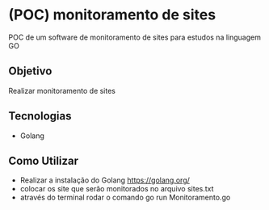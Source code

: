 # (POC) monitoramento de sites
POC de um software de monitoramento de sites para estudos na linguagem GO

## Objetivo
Realizar monitoramento de sites

## Tecnologias
* Golang

## Como Utilizar
* Realizar a instalação do Golang https://golang.org/
* colocar os site que serão monitorados no arquivo sites.txt
* através do terminal rodar o comando go run Monitoramento.go
